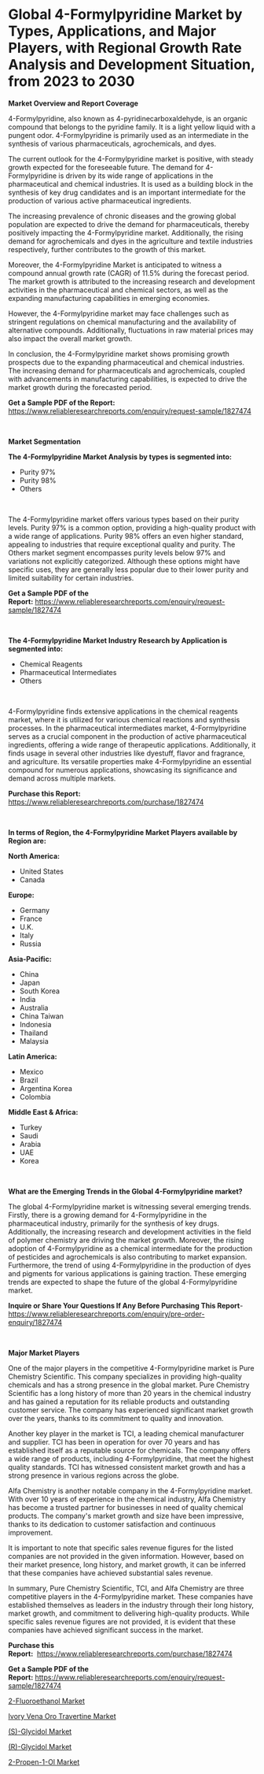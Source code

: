 <p><h1>Global 4-Formylpyridine Market by Types, Applications, and Major Players, with Regional Growth Rate Analysis and Development Situation, from 2023 to 2030</h1></p><p><strong>Market Overview and Report Coverage</strong></p>
<p><p>4-Formylpyridine, also known as 4-pyridinecarboxaldehyde, is an organic compound that belongs to the pyridine family. It is a light yellow liquid with a pungent odor. 4-Formylpyridine is primarily used as an intermediate in the synthesis of various pharmaceuticals, agrochemicals, and dyes.</p><p>The current outlook for the 4-Formylpyridine market is positive, with steady growth expected for the foreseeable future. The demand for 4-Formylpyridine is driven by its wide range of applications in the pharmaceutical and chemical industries. It is used as a building block in the synthesis of key drug candidates and is an important intermediate for the production of various active pharmaceutical ingredients.</p><p>The increasing prevalence of chronic diseases and the growing global population are expected to drive the demand for pharmaceuticals, thereby positively impacting the 4-Formylpyridine market. Additionally, the rising demand for agrochemicals and dyes in the agriculture and textile industries respectively, further contributes to the growth of this market.</p><p>Moreover, the 4-Formylpyridine Market is anticipated to witness a compound annual growth rate (CAGR) of 11.5% during the forecast period. The market growth is attributed to the increasing research and development activities in the pharmaceutical and chemical sectors, as well as the expanding manufacturing capabilities in emerging economies.</p><p>However, the 4-Formylpyridine market may face challenges such as stringent regulations on chemical manufacturing and the availability of alternative compounds. Additionally, fluctuations in raw material prices may also impact the overall market growth.</p><p>In conclusion, the 4-Formylpyridine market shows promising growth prospects due to the expanding pharmaceutical and chemical industries. The increasing demand for pharmaceuticals and agrochemicals, coupled with advancements in manufacturing capabilities, is expected to drive the market growth during the forecasted period.</p></p>
<p><strong>Get a Sample PDF of the Report:</strong> <a href="https://www.reliableresearchreports.com/enquiry/request-sample/1827474">https://www.reliableresearchreports.com/enquiry/request-sample/1827474</a></p>
<p>&nbsp;</p>
<p><strong>Market Segmentation</strong></p>
<p><strong>The 4-Formylpyridine Market Analysis by types is segmented into:</strong></p>
<p><ul><li>Purity 97%</li><li>Purity 98%</li><li>Others</li></ul></p>
<p>&nbsp;</p>
<p><p>The 4-Formylpyridine market offers various types based on their purity levels. Purity 97% is a common option, providing a high-quality product with a wide range of applications. Purity 98% offers an even higher standard, appealing to industries that require exceptional quality and purity. The Others market segment encompasses purity levels below 97% and variations not explicitly categorized. Although these options might have specific uses, they are generally less popular due to their lower purity and limited suitability for certain industries.</p></p>
<p><strong>Get a Sample PDF of the Report:</strong>&nbsp;<a href="https://www.reliableresearchreports.com/enquiry/request-sample/1827474">https://www.reliableresearchreports.com/enquiry/request-sample/1827474</a></p>
<p>&nbsp;</p>
<p><strong>The 4-Formylpyridine Market Industry Research by Application is segmented into:</strong></p>
<p><ul><li>Chemical Reagents</li><li>Pharmaceutical Intermediates</li><li>Others</li></ul></p>
<p>&nbsp;</p>
<p><p>4-Formylpyridine finds extensive applications in the chemical reagents market, where it is utilized for various chemical reactions and synthesis processes. In the pharmaceutical intermediates market, 4-Formylpyridine serves as a crucial component in the production of active pharmaceutical ingredients, offering a wide range of therapeutic applications. Additionally, it finds usage in several other industries like dyestuff, flavor and fragrance, and agriculture. Its versatile properties make 4-Formylpyridine an essential compound for numerous applications, showcasing its significance and demand across multiple markets.</p></p>
<p><strong>Purchase this Report:</strong>&nbsp; <a href="https://www.reliableresearchreports.com/purchase/1827474">https://www.reliableresearchreports.com/purchase/1827474</a></p>
<p>&nbsp;</p>
<p><strong>In terms of Region, the 4-Formylpyridine Market Players available by Region are:</strong></p>
<p>
    <p> <strong> North America: </strong>
        <ul>
            <li>United States</li>
            <li>Canada</li>
        </ul>
        </p> 
    <p> <strong> Europe: </strong>
        <ul>
            <li>Germany</li>
            <li>France</li>
            <li>U.K.</li>
            <li>Italy</li>
            <li>Russia</li>
        </ul>
        </p> 
    <p> <strong> Asia-Pacific: </strong>
        <ul>
            <li>China</li>
            <li>Japan</li>
            <li>South Korea</li>
            <li>India</li>
            <li>Australia</li>
            <li>China Taiwan</li>
            <li>Indonesia</li>
            <li>Thailand</li>
            <li>Malaysia</li>
        </ul>
        </p> 
    <p> <strong> Latin America: </strong>
        <ul>
            <li>Mexico</li>
            <li>Brazil</li>
            <li>Argentina Korea</li>
            <li>Colombia</li>
        </ul>
        </p> 
    <p> <strong> Middle East & Africa: </strong>
        <ul>
            <li>Turkey</li>
            <li>Saudi</li>
            <li>Arabia</li>
            <li>UAE</li>
            <li>Korea</li>
        </ul>
    </p>
    </p>
<p>&nbsp;</p>
<p><strong>What are the Emerging Trends in the Global 4-Formylpyridine market?</strong></p>
<p><p>The global 4-Formylpyridine market is witnessing several emerging trends. Firstly, there is a growing demand for 4-Formylpyridine in the pharmaceutical industry, primarily for the synthesis of key drugs. Additionally, the increasing research and development activities in the field of polymer chemistry are driving the market growth. Moreover, the rising adoption of 4-Formylpyridine as a chemical intermediate for the production of pesticides and agrochemicals is also contributing to market expansion. Furthermore, the trend of using 4-Formylpyridine in the production of dyes and pigments for various applications is gaining traction. These emerging trends are expected to shape the future of the global 4-Formylpyridine market.</p></p>
<p><strong>Inquire or Share Your Questions If Any Before Purchasing This Report</strong>- <a href="https://www.reliableresearchreports.com/enquiry/pre-order-enquiry/1827474">https://www.reliableresearchreports.com/enquiry/pre-order-enquiry/1827474</a></p>
<p>&nbsp;</p>
<p><strong>Major Market Players</strong></p>
<p><p>One of the major players in the competitive 4-Formylpyridine market is Pure Chemistry Scientific. This company specializes in providing high-quality chemicals and has a strong presence in the global market. Pure Chemistry Scientific has a long history of more than 20 years in the chemical industry and has gained a reputation for its reliable products and outstanding customer service. The company has experienced significant market growth over the years, thanks to its commitment to quality and innovation. </p><p>Another key player in the market is TCI, a leading chemical manufacturer and supplier. TCI has been in operation for over 70 years and has established itself as a reputable source for chemicals. The company offers a wide range of products, including 4-Formylpyridine, that meet the highest quality standards. TCI has witnessed consistent market growth and has a strong presence in various regions across the globe.</p><p>Alfa Chemistry is another notable company in the 4-Formylpyridine market. With over 10 years of experience in the chemical industry, Alfa Chemistry has become a trusted partner for businesses in need of quality chemical products. The company's market growth and size have been impressive, thanks to its dedication to customer satisfaction and continuous improvement.</p><p>It is important to note that specific sales revenue figures for the listed companies are not provided in the given information. However, based on their market presence, long history, and market growth, it can be inferred that these companies have achieved substantial sales revenue.</p><p>In summary, Pure Chemistry Scientific, TCI, and Alfa Chemistry are three competitive players in the 4-Formylpyridine market. These companies have established themselves as leaders in the industry through their long history, market growth, and commitment to delivering high-quality products. While specific sales revenue figures are not provided, it is evident that these companies have achieved significant success in the market.</p></p>
<p><strong>Purchase this Report:</strong>&nbsp;&nbsp;<a href="https://www.reliableresearchreports.com/purchase/1827474">https://www.reliableresearchreports.com/purchase/1827474</a></p>
<p></p>
<p><strong>Get a Sample PDF of the Report:</strong>&nbsp;<a href="https://www.reliableresearchreports.com/enquiry/request-sample/1827474">https://www.reliableresearchreports.com/enquiry/request-sample/1827474</a></p>
<p><p><a href="https://github.com/mahnoor2003/Market-Research-Report-List-2/blob/main/2-fluoroethanol-market.md">2-Fluoroethanol Market</a></p><p><a href="https://github.com/aliciawhite5576/Market-Research-Report-List-2/blob/main/ivory-vena-oro-travertine-market.md">Ivory Vena Oro Travertine Market</a></p><p><a href="https://github.com/abdelrhmankishk22/Market-Research-Report-List-2/blob/main/s-glycidol-market.md">(S)-Glycidol Market</a></p><p><a href="https://github.com/maliyahmorrow6654/Market-Research-Report-List-2/blob/main/r-glycidol-market.md">(R)-Glycidol Market</a></p><p><a href="https://github.com/marloy8/Market-Research-Report-List-2/blob/main/2-propen-1-ol-market.md">2-Propen-1-Ol Market</a></p></p>
